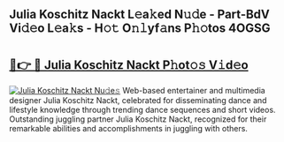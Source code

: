 ## Julia Koschitz Nackt L𝚎a𝚔ed N𝚞𝚍e - Part-BdV Vi𝚍𝚎o L𝚎a𝚔s - H𝚘𝚝 O𝚗𝚕yf𝚊ns P𝚑𝚘tos 4OGSG

# <h2><a href="http://kf91cq4.oniu.top/?m=Julia+Koschitz+Nackt">🔗👉 🔴 Julia Koschitz Nackt P𝚑ot𝚘𝚜 V𝚒d𝚎o</a></h2>

[![Julia Koschitz Nackt Nu𝚍e𝚜](https://i.imgur.com/0qMVB7G.gif)](http://kf91cq4.oniu.top/?m=Julia+Koschitz+Nackt)
Web-based entertainer and multimedia designer Julia Koschitz Nackt, celebrated for disseminating dance and lifestyle knowledge through trending dance sequences and short videos. Outstanding juggling partner Julia Koschitz Nackt, recognized for their remarkable abilities and accomplishments in juggling with others.  
